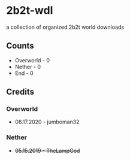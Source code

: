 # 2b2t-wdl
a collection of organized 2b2t world downloads

## Counts
- Overworld - 0
- Nether - 0
- End - 0

## Credits
### Overworld
* 08.17.2020 - jumboman32
### Nether
* ~~05.15.2019 - TheLampGod~~
